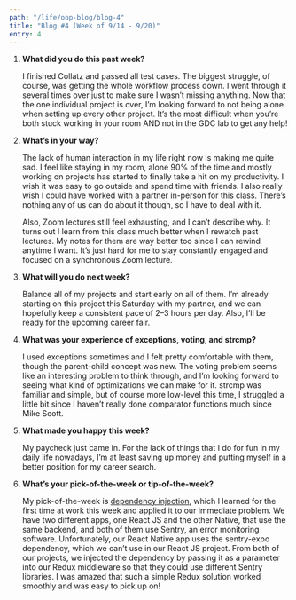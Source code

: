 ```yaml
---
path: "/life/oop-blog/blog-4"
title: "Blog #4 (Week of 9/14 - 9/20)"
entry: 4
---
```


1. **What did you do this past week?**

    I finished Collatz and passed all test cases. The biggest struggle, of course, was getting the whole workflow process down. I went through it several times over just to make sure I wasn’t missing anything. Now that the one individual project is over, I’m looking forward to not being alone when setting up every other project. It’s the most difficult when you’re both stuck working in your room AND not in the GDC lab to get any help!

1. **What’s in your way?**

    The lack of human interaction in my life right now is making me quite sad. I feel like staying in my room, alone 90% of the time and mostly working on projects has started to finally take a hit on my productivity. I wish it was easy to go outside and spend time with friends. I also really wish I could have worked with a partner in-person for this class. There’s nothing any of us can do about it though, so I have to deal with it.

    Also, Zoom lectures still feel exhausting, and I can’t describe why. It turns out I learn from this class much better when I rewatch past lectures. My notes for them are way better too since I can rewind anytime I want. It’s just hard for me to stay constantly engaged and focused on a synchronous Zoom lecture.

1. **What will you do next week?**

    Balance all of my projects and start early on all of them. I’m already starting on this project this Saturday with my partner, and we can hopefully keep a consistent pace of 2–3 hours per day. Also, I’ll be ready for the upcoming career fair.

1. **What was your experience of exceptions, voting, and strcmp?**

    I used exceptions sometimes and I felt pretty comfortable with them, though the parent-child concept was new. The voting problem seems like an interesting problem to think through, and I’m looking forward to seeing what kind of optimizations we can make for it. strcmp was familiar and simple, but of course more low-level this time, I struggled a little bit since I haven’t really done comparator functions much since Mike Scott.

1. **What made you happy this week?**

    My paycheck just came in. For the lack of things that I do for fun in my daily life nowadays, I’m at least saving up money and putting myself in a better position for my career search.

1. **What’s your pick-of-the-week or tip-of-the-week?**

    My pick-of-the-week is [dependency injection](https://en.wikipedia.org/wiki/Dependency_injection), which I learned for the first time at work this week and applied it to our immediate problem. We have two different apps, one React JS and the other Native, that use the same backend, and both of them use Sentry, an error monitoring software. Unfortunately, our React Native app uses the sentry-expo dependency, which we can’t use in our React JS project. From both of our projects, we injected the dependency by passing it as a parameter into our Redux middleware so that they could use different Sentry libraries. I was amazed that such a simple Redux solution worked smoothly and was easy to pick up on!
